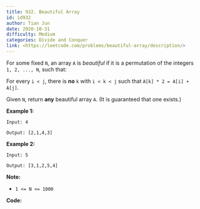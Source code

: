 ```yaml
---
title: 932. Beautiful Array
id: id932
author: Tian Jun
date: 2020-10-31
difficulty: Medium
categories: Divide and Conquer
link: <https://leetcode.com/problems/beautiful-array/description/>
---
```


For some fixed `N`, an array `A` is _beautiful_ if it is a permutation of the
integers `1, 2, ..., N`, such that:

For every `i < j`, there is **no**  `k` with `i < k < j` such that `A[k] * 2 =
A[i] + A[j]`.

Given `N`, return **any** beautiful array `A`.  (It is guaranteed that one
exists.)



**Example 1:**
            
	Input: 4    
	Output: [2,1,4,3]    

**Example 2:**
            
	Input: 5    
	Output: [3,1,2,5,4]



**Note:**

  * `1 <= N <= 1000`




**Code:**
